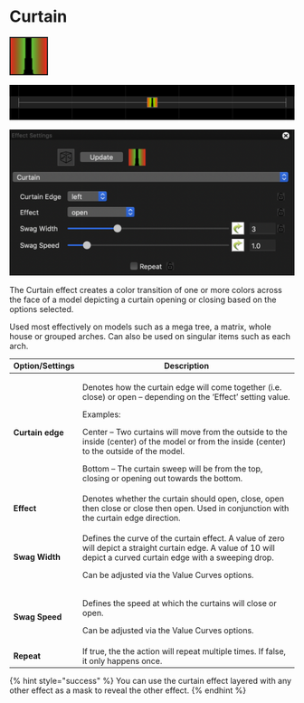 # Curtain

![Icon](<../../.gitbook/assets/image (796).png>)

![Sequencer Grid](<../../.gitbook/assets/image (379) (1).png>)

![](<../../.gitbook/assets/image (464).png>)

The Curtain effect creates a color transition of one or more colors across the face of a model depicting a curtain opening or closing based on the options selected.

Used most effectively on models such as a mega tree, a matrix, whole house or grouped arches. Can also be used on singular items such as each arch.

| **Option/Settings** | Description                                                                                                                                                                                                                                                                                                                                                                                           |
| ------------------- | ----------------------------------------------------------------------------------------------------------------------------------------------------------------------------------------------------------------------------------------------------------------------------------------------------------------------------------------------------------------------------------------------------- |
| **Curtain edge**    | <p>Denotes how the curtain edge will come together (i.e. close) or open – depending on the ‘Effect’ setting value.</p><p></p><p>Examples: </p><p>Center – Two curtains will move from the outside to the inside (center) of the model or from the inside (center) to the outside of the model. </p><p>Bottom – The curtain sweep will be from the top, closing or opening out towards the bottom.</p> |
| **Effect**          | Denotes whether the curtain should open, close, open then close or close then open. Used in conjunction with the curtain edge direction.                                                                                                                                                                                                                                                              |
| **Swag Width**      | <p>Defines the curve of the curtain effect. A value of zero will depict a straight curtain edge. A value of 10 will depict a curved curtain edge with a sweeping drop. </p><p>Can be adjusted via the Value Curves options.</p>                                                                                                                                                                       |
| **Swag Speed**      | <p>Defines the speed at which the curtains will close or open. </p><p>Can be adjusted via the Value Curves options.</p>                                                                                                                                                                                                                                                                               |
| **Repeat**          | If true, the the action will repeat multiple times. If false, it only happens once.                                                                                                                                                                                                                                                                                                                   |

{% hint style="success" %}
You can use the curtain effect layered with any other effect as a mask to reveal the other effect.
{% endhint %}
